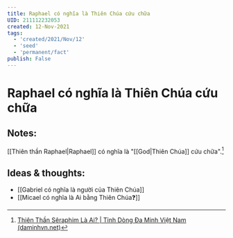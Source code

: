 ```yaml
---
title: Raphael có nghĩa là Thiên Chúa cứu chữa
UID: 211112232053
created: 12-Nov-2021
tags:
  - 'created/2021/Nov/12'
  - 'seed'
  - 'permanent/fact'
publish: False
---
```

# Raphael có nghĩa là Thiên Chúa cứu chữa

## Notes:
[[Thiên thần Raphael|Raphael]] có nghĩa là "[[God|Thiên Chúa]] cứu chữa".[^daminh]

## Ideas & thoughts:
- [[Gabriel có nghĩa là người của Thiên Chúa]]
- [[Micael có nghĩa là Ai bằng Thiên Chúa❓]]

[^daminh]: [Thiên Thần Sêraphim Là Ai? | Tỉnh Dòng Đa Minh Việt Nam (daminhvn.net)](http://daminhvn.net/hieu-de-song-duc-tin/thien-than-seraphim-la-ai-3318.html)
